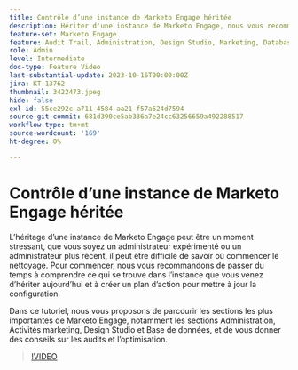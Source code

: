```yaml
---
title: Contrôle d’une instance de Marketo Engage héritée
description: Hériter d'une instance de Marketo Engage, nous vous recommandons de passer du temps à comprendre ce qui se trouve dans l'instance et de créer un plan d'action pour mettre à jour la configuration. Ce tutoriel couvre les sections les plus importantes de Marketo Engage, y compris l’administration, les activités marketing, Design Studio et la base de données, et vous fournit des conseils sur le contrôle et l’optimisation en cours de route.
feature-set: Marketo Engage
feature: Audit Trail, Administration, Design Studio, Marketing, Database
role: Admin
level: Intermediate
doc-type: Feature Video
last-substantial-update: 2023-10-16T00:00:00Z
jira: KT-13762
thumbnail: 3422473.jpeg
hide: false
exl-id: 55ce292c-a711-4584-aa21-f57a624d7594
source-git-commit: 681d390ce5ab336a7e24cc63256659a492288517
workflow-type: tm+mt
source-wordcount: '169'
ht-degree: 0%

---
```


# Contrôle d’une instance de Marketo Engage héritée

L’héritage d’une instance de Marketo Engage peut être un moment stressant, que vous soyez un administrateur expérimenté ou un administrateur plus récent, il peut être difficile de savoir où commencer le nettoyage. Pour commencer, nous vous recommandons de passer du temps à comprendre ce qui se trouve dans l’instance que vous venez d’hériter aujourd’hui et à créer un plan d’action pour mettre à jour la configuration.

Dans ce tutoriel, nous vous proposons de parcourir les sections les plus importantes de Marketo Engage, notamment les sections Administration, Activités marketing, Design Studio et Base de données, et de vous donner des conseils sur les audits et l’optimisation.

>[!VIDEO](https://video.tv.adobe.com/v/3453024/?learn=on&captions=fre_fr)

